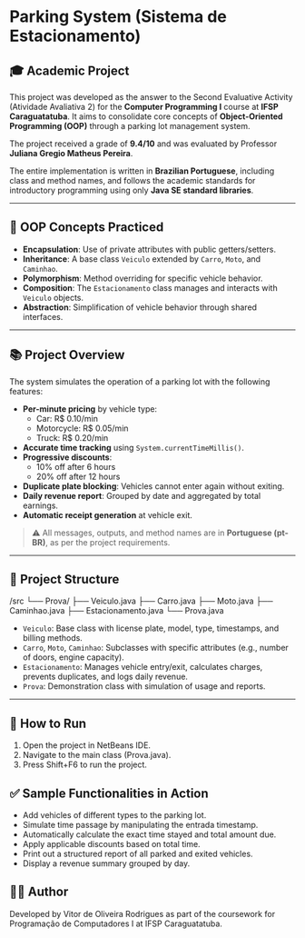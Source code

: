 # Parking System (Sistema de Estacionamento)

## 🎓 Academic Project

This project was developed as the answer to the Second Evaluative Activity (Atividade Avaliativa 2) for the **Computer Programming I** course at **IFSP Caraguatatuba**. It aims to consolidate core concepts of **Object-Oriented Programming (OOP)** through a parking lot management system.

The project received a grade of **9.4/10** and was evaluated by Professor **Juliana Gregio Matheus Pereira**.

The entire implementation is written in **Brazilian Portuguese**, including class and method names, and follows the academic standards for introductory programming using only **Java SE standard libraries**.

---

## 🧠 OOP Concepts Practiced

- **Encapsulation**: Use of private attributes with public getters/setters.
- **Inheritance**: A base class `Veiculo` extended by `Carro`, `Moto`, and `Caminhao`.
- **Polymorphism**: Method overriding for specific vehicle behavior.
- **Composition**: The `Estacionamento` class manages and interacts with `Veiculo` objects.
- **Abstraction**: Simplification of vehicle behavior through shared interfaces.

---

## 📚 Project Overview

The system simulates the operation of a parking lot with the following features:

- **Per-minute pricing** by vehicle type:
  - Car: R$ 0.10/min
  - Motorcycle: R$ 0.05/min
  - Truck: R$ 0.20/min
- **Accurate time tracking** using `System.currentTimeMillis()`.
- **Progressive discounts**:
  - 10% off after 6 hours
  - 20% off after 12 hours
- **Duplicate plate blocking**: Vehicles cannot enter again without exiting.
- **Daily revenue report**: Grouped by date and aggregated by total earnings.
- **Automatic receipt generation** at vehicle exit.

> ⚠️ All messages, outputs, and method names are in **Portuguese (pt-BR)**, as per the project requirements.

---

## 📁 Project Structure

/src
└── Prova/
    ├── Veiculo.java
    ├── Carro.java
    ├── Moto.java
    ├── Caminhao.java
    ├── Estacionamento.java
    └── Prova.java

- `Veiculo`: Base class with license plate, model, type, timestamps, and billing methods.
- `Carro`, `Moto`, `Caminhao`: Subclasses with specific attributes (e.g., number of doors, engine capacity).
- `Estacionamento`: Manages vehicle entry/exit, calculates charges, prevents duplicates, and logs daily revenue.
- `Prova`: Demonstration class with simulation of usage and reports.

---

## 🚀 How to Run

1. Open the project in NetBeans IDE.
2. Navigate to the main class (Prova.java).
3. Press Shift+F6 to run the project.

## ✅ Sample Functionalities in Action

- Add vehicles of different types to the parking lot.
- Simulate time passage by manipulating the entrada timestamp.
- Automatically calculate the exact time stayed and total amount due.
- Apply applicable discounts based on total time.
- Print out a structured report of all parked and exited vehicles.
- Display a revenue summary grouped by day.

## 👨‍💻 Author

Developed by Vitor de Oliveira Rodrigues as part of the coursework for Programação de Computadores I at IFSP Caraguatatuba.
